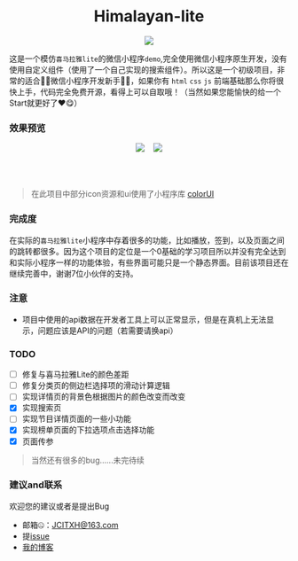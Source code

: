<h1 align="center">Himalayan-lite</h1>
<p align="center"><img src="https://img.shields.io/badge/version-1.0-red.svg"></p>

这是一个模仿`喜马拉雅lite`的微信小程序`demo`,完全使用微信小程序原生开发，没有使用自定义组件（使用了一个自己实现的搜索组件）。所以这是一个初级项目，非常的适合🤹‍♀️微信小程序开发新手🤹‍♀️，如果你有 `html` `css` `js` 前端基础那么你将很快上手，代码完全免费开源，看得上可以自取哦！（当然如果您能愉快的给一个Start就更好了❤😋）

### 效果预览

<p align="center">
 <img src="https://cdn.nlark.com/yuque/0/2019/jpeg/282518/1577790030151-assets/web-upload/856d0239-48c1-4dfb-9ab5-dac2e4aaacc6.jpeg?x-oss-process=image/resize,w_275"/>
 &nbsp;&nbsp;
<img src="https://cdn.nlark.com/yuque/0/2019/jpeg/282518/1577790019194-assets/web-upload/85607b1d-8028-4984-a70f-1b48250345e6.jpeg?x-oss-process=image/resize,w_275"/>
</p>

<br/><br/>

> 在此项目中部分icon资源和ui使用了小程序库 [colorUI](https://github.com/weilanwl/ColorUI)

### 完成度

在实际的`喜马拉雅lite`小程序中存着很多的功能，比如播放，签到，以及页面之间的跳转都很多。因为这个项目的定位是一个0基础的学习项目所以并没有完全达到和实际小程序一样的功能体验，有些界面可能只是一个静态界面。目前该项目还在继续完善中，谢谢7位小伙伴的支持。

### 注意

* 项目中使用的api数据在开发者工具上可以正常显示，但是在真机上无法显示，问题应该是API的问题（若需要请换api） 

### TODO
  - [ ] 修复与喜马拉雅Lite的颜色差距
  - [ ] 修复分类页的侧边栏选择项的滑动计算逻辑
  - [ ] 实现详情页的背景色根据图片的颜色改变而改变
  - [x] 实现搜索页
  - [ ] 实现节目详情页面的一些小功能
  - [x] 实现榜单页面的下拉选项点击选择功能
  - [x] 页面传参
  
> 当然还有很多的bug......未完待续

###  建议and联系

欢迎您的建议或者是提出Bug

  * 邮箱🤐：JCITXH@163.com
  * 提[issue](https://github.com/Notobey/Himalayan-lite/issues)
  * [我的博客](http://www.zhiq.online)
